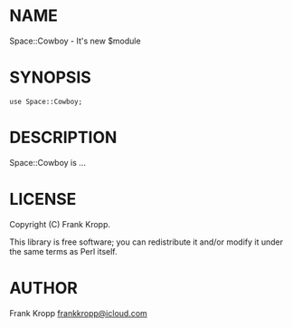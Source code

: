 
# NAME

Space::Cowboy - It's new $module

# SYNOPSIS

    use Space::Cowboy;

# DESCRIPTION

Space::Cowboy is ...

# LICENSE

Copyright (C) Frank Kropp.

This library is free software; you can redistribute it and/or modify
it under the same terms as Perl itself.

# AUTHOR

Frank Kropp <frankkropp@icloud.com>
